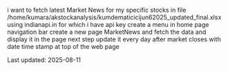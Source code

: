 i want to fetch latest Market News for my specific stocks in file /home/kumara/akstockanalysis/kumdematicicijun62025_updated_final.xlsx
using indianapi.in for which i have api key
create a menu in home page navigation bar
create a new page MarketNews and fetch the data and display it in the page
next step update it every day after market closes with date time stamp at top of the web page   


Last updated: 2025-08-11
